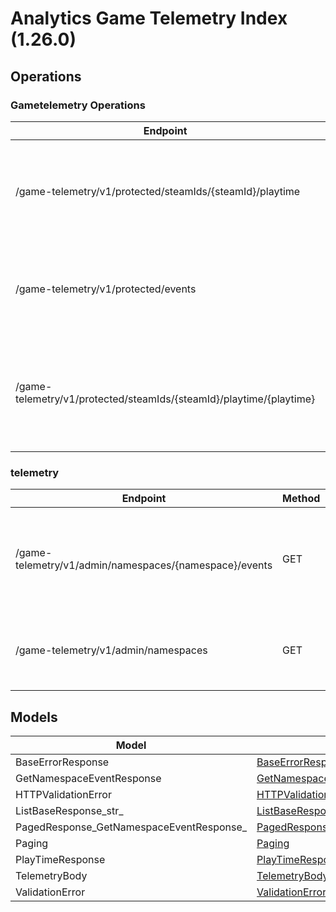 [//]: # (<< Code generated. DO NOT EDIT!)

[//]: # (<< template file: doc-index.j2)

# Analytics Game Telemetry Index (1.26.0)


## Operations

### Gametelemetry Operations
| Endpoint | Method | ID | Deprecated | Class | Wrapper | Example |
|---|---|---|---|---|---|---|
| /game-telemetry/v1/protected/steamIds/{steamId}/playtime | GET | protected_get_playtime_game_telemetry_v1_protected_steamIds__steamId__playtime_get | `false` | [ProtectedGetPlaytimeGameTelemetryV1ProtectedSteamIdsSteamIdPlaytimeGet](../../accelbyte_py_sdk/api/gametelemetry/operations/gametelemetry_operations/protected_get_playtime__9a0e17.py) | [protected_get_playtime_game_telemetry_v1_protected_steam_ids_steam_id_playtime_get](../../accelbyte_py_sdk/api/gametelemetry/wrappers/_gametelemetry_operations.py) | [accelbyte_py_sdk_cli gametelemetry-protected-get-playtime-game-telemetry-v1-protected-steam-ids-steam-id-playtime-get](../../samples/cli/accelbyte_py_sdk_cli/gametelemetry/_protected_get_playtime_game_telemetry_v1_protected_steam_ids_steam_id_playtime_get.py) |
| /game-telemetry/v1/protected/events | POST | protected_save_events_game_telemetry_v1_protected_events_post | `false` | [ProtectedSaveEventsGameTelemetryV1ProtectedEventsPost](../../accelbyte_py_sdk/api/gametelemetry/operations/gametelemetry_operations/protected_save_events_g_832bbb.py) | [protected_save_events_game_telemetry_v1_protected_events_post](../../accelbyte_py_sdk/api/gametelemetry/wrappers/_gametelemetry_operations.py) | [accelbyte_py_sdk_cli gametelemetry-protected-save-events-game-telemetry-v1-protected-events-post](../../samples/cli/accelbyte_py_sdk_cli/gametelemetry/_protected_save_events_game_telemetry_v1_protected_events_post.py) |
| /game-telemetry/v1/protected/steamIds/{steamId}/playtime/{playtime} | PUT | protected_update_playtime_game_telemetry_v1_protected_steamIds__steamId__playtime__playtime__put | `false` | [ProtectedUpdatePlaytimeGameTelemetryV1ProtectedSteamIdsSteamIdPlaytimePlaytimePut](../../accelbyte_py_sdk/api/gametelemetry/operations/gametelemetry_operations/protected_update_playti_4b5b85.py) | [protected_update_playtime_game_telemetry_v1_protected_steam_ids_steam_id_playtime_playtime_put](../../accelbyte_py_sdk/api/gametelemetry/wrappers/_gametelemetry_operations.py) | [accelbyte_py_sdk_cli gametelemetry-protected-update-playtime-game-telemetry-v1-protected-steam-ids-steam-id-playtime-playtime-put](../../samples/cli/accelbyte_py_sdk_cli/gametelemetry/_protected_update_playtime_game_telemetry_v1_protected_steam_ids_steam_id_playtime_playtime_put.py) |

### telemetry
| Endpoint | Method | ID | Deprecated | Class | Wrapper | Example |
|---|---|---|---|---|---|---|
| /game-telemetry/v1/admin/namespaces/{namespace}/events | GET | get_events_game_telemetry_v1_admin_namespaces__namespace__events_get | `false` | [GetEventsGameTelemetryV1AdminNamespacesNamespaceEventsGet](../../accelbyte_py_sdk/api/gametelemetry/operations/telemetry/get_events_game_telemet_b2983d.py) | [get_events_game_telemetry_v1_admin_namespaces_namespace_events_get](../../accelbyte_py_sdk/api/gametelemetry/wrappers/_telemetry.py) | [accelbyte_py_sdk_cli gametelemetry-get-events-game-telemetry-v1-admin-namespaces-namespace-events-get](../../samples/cli/accelbyte_py_sdk_cli/gametelemetry/_get_events_game_telemetry_v1_admin_namespaces_namespace_events_get.py) |
| /game-telemetry/v1/admin/namespaces | GET | get_namespaces_game_telemetry_v1_admin_namespaces_get | `false` | [GetNamespacesGameTelemetryV1AdminNamespacesGet](../../accelbyte_py_sdk/api/gametelemetry/operations/telemetry/get_namespaces_game_tel_1106fd.py) | [get_namespaces_game_telemetry_v1_admin_namespaces_get](../../accelbyte_py_sdk/api/gametelemetry/wrappers/_telemetry.py) | [accelbyte_py_sdk_cli gametelemetry-get-namespaces-game-telemetry-v1-admin-namespaces-get](../../samples/cli/accelbyte_py_sdk_cli/gametelemetry/_get_namespaces_game_telemetry_v1_admin_namespaces_get.py) |


## Models
| Model | Class |
|---|---|
| BaseErrorResponse | [BaseErrorResponse](../../accelbyte_py_sdk/api/gametelemetry/models/base_error_response.py) |
| GetNamespaceEventResponse | [GetNamespaceEventResponse](../../accelbyte_py_sdk/api/gametelemetry/models/get_namespace_event_response.py) |
| HTTPValidationError | [HTTPValidationError](../../accelbyte_py_sdk/api/gametelemetry/models/http_validation_error.py) |
| ListBaseResponse_str_ | [ListBaseResponseStr](../../accelbyte_py_sdk/api/gametelemetry/models/list_base_response_str.py) |
| PagedResponse_GetNamespaceEventResponse_ | [PagedResponseGetNamespaceEventResponse](../../accelbyte_py_sdk/api/gametelemetry/models/paged_response_get_namespace_event_response.py) |
| Paging | [Paging](../../accelbyte_py_sdk/api/gametelemetry/models/paging.py) |
| PlayTimeResponse | [PlayTimeResponse](../../accelbyte_py_sdk/api/gametelemetry/models/play_time_response.py) |
| TelemetryBody | [TelemetryBody](../../accelbyte_py_sdk/api/gametelemetry/models/telemetry_body.py) |
| ValidationError | [ValidationError](../../accelbyte_py_sdk/api/gametelemetry/models/validation_error.py) |
